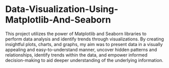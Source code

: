 # Data-Visualization-Using-Matplotlib-And-Seaborn
This project utilizes the power of Matplotlib and Seaborn libraries to perform data analysis and identify trends through visualizations. By creating insightful plots, charts, and graphs, my aim was to present data in a visually appealing and easy-to-understand manner, uncover hidden patterns and relationships, identify trends within the data, and empower informed decision-making to aid deeper understanding of the underlying information.
